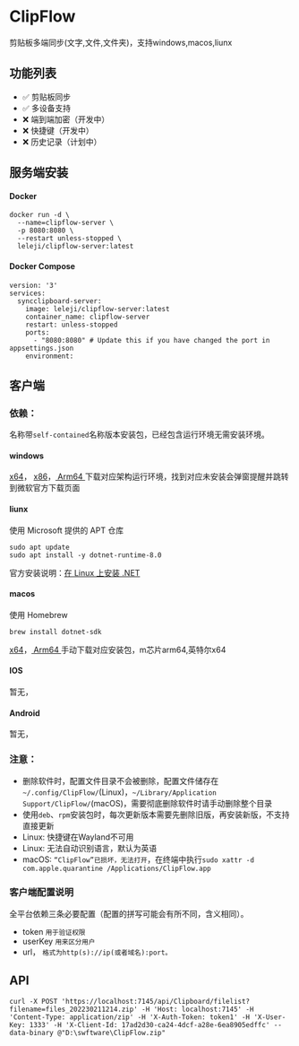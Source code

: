 # ClipFlow
剪贴板多端同步(文字,文件,文件夹)，支持windows,macos,liunx

## 功能列表

- ✅ 剪贴板同步
- ✅ 多设备支持
- ❌ 端到端加密（开发中）
- ❌ 快捷键（开发中）
- ❌ 历史记录（计划中）


## 服务端安装
#### Docker

```
docker run -d \
  --name=clipflow-server \
  -p 8080:8080 \
  --restart unless-stopped \
  leleji/clipflow-server:latest
```
#### Docker Compose


```
version: '3'
services:
  syncclipboard-server:
    image: leleji/clipflow-server:latest
    container_name: clipflow-server
    restart: unless-stopped
    ports:
      - "8080:8080" # Update this if you have changed the port in appsettings.json
    environment:
```

## 客户端

### 依赖： 
名称带`self-contained`名称版本安装包，已经包含运行环境无需安装环境。
#### windows  
[x64](https://dotnet.microsoft.com/zh-cn/download/dotnet/thank-you/runtime-desktop-8.0.12-windows-x64-installer)， [x86](https://dotnet.microsoft.com/zh-cn/download/dotnet/thank-you/runtime-desktop-8.0.12-windows-x86-installer)，[ Arm64 ](https://dotnet.microsoft.com/zh-cn/download/dotnet/thank-you/runtime-desktop-8.0.12-windows-arm64-installer)
下载对应架构运行环境，找到对应未安装会弹窗提醒并跳转到微软官方下载页面  

#### liunx
使用 Microsoft 提供的 APT 仓库
```
sudo apt update
sudo apt install -y dotnet-runtime-8.0
```
官方安装说明：[在 Linux 上安装 .NET](https://learn.microsoft.com/zh-cn/dotnet/core/install/linux?WT.mc_id=dotnet-35129-website)

#### macos

 使用 Homebrew
```
brew install dotnet-sdk
```
[x64](https://dotnet.microsoft.com/zh-cn/download/dotnet/thank-you/runtime-8.0.12-macos-x64-installer)，[ Arm64 ](https://dotnet.microsoft.com/zh-cn/download/dotnet/thank-you/runtime-8.0.12-macos-arm64-installer) 手动下载对应安装包，m芯片arm64,英特尔x64

#### IOS
暂无，

#### Android
暂无，

### 注意：
- 删除软件时，配置文件目录不会被删除，配置文件储存在`~/.config/ClipFlow/`(Linux)，`~/Library/Application Support/ClipFlow/`(macOS)，需要彻底删除软件时请手动删除整个目录
- 使用`deb`、`rpm`安装包时，每次更新版本需要先删除旧版，再安装新版，不支持直接更新
- Linux: 快捷键在Wayland不可用
- Linux: 无法自动识别语言，默认为英语
- macOS: `“ClipFlow”已损坏，无法打开`，在终端中执行`sudo xattr -d com.apple.quarantine /Applications/ClipFlow.app`

### 客户端配置说明

全平台依赖三条必要配置（配置的拼写可能会有所不同，含义相同）。
- token  `用于验证权限`
- userKey  `用来区分用户`
- url， `格式为http(s)://ip(或者域名):port。`

## API

```
curl -X POST 'https://localhost:7145/api/Clipboard/filelist?filename=files_202230211214.zip' -H 'Host: localhost:7145' -H 'Content-Type: application/zip' -H 'X-Auth-Token: token1' -H 'X-User-Key: 1333' -H 'X-Client-Id: 17ad2d30-ca24-4dcf-a28e-6ea8905edffc' --data-binary @"D:\swftware\ClipFlow.zip"

```



